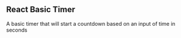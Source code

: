 ## React Basic Timer

A basic timer that will start a countdown based on an input of time in seconds
